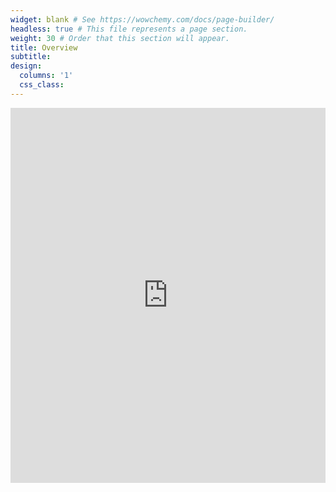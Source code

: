 ```yaml
---
widget: blank # See https://wowchemy.com/docs/page-builder/
headless: true # This file represents a page section.
weight: 30 # Order that this section will appear.
title: Overview
subtitle: 
design:
  columns: '1'
  css_class: 
---
```



<iframe width="100%" height="600px" src="https://www.youtube.com/embed/bZ0jQ9lV3_s" title="YouTube video player" frameborder="0" allow="accelerometer; clipboard-write; encrypted-media; gyroscope; picture-in-picture; web-share" allowfullscreen></iframe>
    